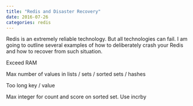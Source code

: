 ```yaml
---
title: "Redis and Disaster Recovery"
date: 2016-07-26
categories: redis
---
```


Redis is an extremely reliable technology.  But all technologies can fail.  I am going to outline several examples of how to deliberately crash your Redis and how to recover from such situation.

Exceed RAM

Max number of values in lists / sets / sorted sets / hashes

Too long key / value

Max integer for count and score on sorted set.  Use incrby
